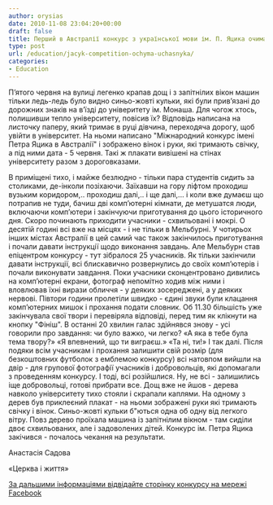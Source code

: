```yaml
---
author: orysias
date: 2010-11-08 23:04:20+00:00
draft: false
title: Перший в Австралії конкурс з української мови ім. П. Яцика очима учасника
type: post
url: /education/jacyk-competition-ochyma-uchasnyka/
categories:
- Education
---
```


П’ятого червня на вулиці легенко крапав дощ і з запітнілих вікон машин тільки ледь-ледь було видно синьо-жовті кульки, які були прив’язані до дорожних знаків на в’їзді до універитету ім. Монаша. Для чогож хтось, полишивши тепло університету, повісив їх? Відповідь написана на листочку паперу, який тримає в руці дівчина, переходяча дорогу, щоб увійти в університет. На ньоми написано "Міжнародний конкурс імені Петра Яцика в Австралії" і зображено вінок і руки, які тримають свічку, а під ними дата - 5 червня. Такі ж плакати вивішені на стінах університету разом з дороговказами.

В приміщені тихо, і майже безлюдно - тільки пара студентів сидить за столиками, де-інколи позіхаючи. Заїхавши на гору ліфтом проходиш вузьким коридором,.. проходиш далі,.. і ще далі,... і коли вже думаєш що потрапив не туди, бачиш дві комп’ютерні кімнати, де метушатся люди, включаючи комп’ютери і закінчуючи приготування до цього історичного дня.
Скоро починають приходити учасники - схвильовані і мокрі. О десятій годині всі вже на місцях - і не тільки в Мельбурні. У чотирьох інших містах Австралії в цей самий час також закінчилось приготування і почали давати інструкції щодо виконання завдань. Але Мельбурн став епіцентром конкурсу - тут зібралося 25 учасників. Як тільки закінчили давати інструкції, всі блискавично розвернулись до своїх комп’ютерів і почали виконувати завдання. Поки учасники сконцентровано дивились на комп’ютерні екрани, фотограф непомітно ходив між ними і вловлював їхні вирази обличчя - у деяких зосереджені, а у деяких нервові. Півтори години пролетіли швидко - єдині звуки були клацання комп’ютерних мишок і прохання подати словник. Об 11.30 більшість уже закінчувала свої твори і перевіряла відповіді, перед тим як клікнути на кнопку "Фініш". В останні 20 хвилин галас здійнявся знову - усі говорили про завдання: чи було важко, чи легко? «А яка в тебе була тема твору?» «Я впевнений, що ти виграєш.» «Та ні, ти!» І так далі. Після подяки всім учасникам і прохання залишити свій розмір (для безкоштовних футболок з емблемою конкурсу) всі натовпом вийшли на двір - для групової фотографії учасників і добровольців, які допомагали з проведенням конкурсу. І тоді, всі розійшлися. Ну, не всі - залишились іще добровольці, готові прибрати все.
Дощ вже не йшов - дерева навколо університету тихо стояли і скрапали каплями. На одному з дерев був приклеєний плакат - на ньоми зображені руки які тримають свічку і вінок. Синьо-жовті кульки б"ються одна об одну від легкого вітру. Повз дерево проїхала машина із запітнілим вікном - там сиділи двоє схвильованих, але і задоволених дітей. Конкурс ім. Петра Яцика закічився - почалось чекання на результати.

Анастасія Садова

«Церква і життя»

[За дальшими інформаціями відвідайте сторінку конкурсу на мережі Facebook](http://www.facebook.com/pages/Jacyk-Ukrainian-Language-Competition-in-AU/101233886586279)
